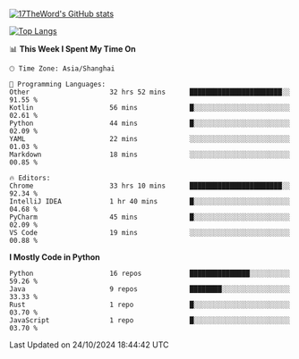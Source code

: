 [![17TheWord's GitHub stats](https://github-readme-stats.vercel.app/api?username=17TheWord&count_private=true&show_icons=true)](https://github.com/anuraghazra/github-readme-stats)

[![Top Langs](https://github-readme-stats.vercel.app/api/top-langs/?username=17TheWord&layout=compact&hide=html)](https://github.com/anuraghazra/github-readme-stats)


<!--START_SECTION:waka-->
📊 **This Week I Spent My Time On** 

```text
🕑︎ Time Zone: Asia/Shanghai

💬 Programming Languages: 
Other                    32 hrs 52 mins      ███████████████████████░░   91.55 % 
Kotlin                   56 mins             █░░░░░░░░░░░░░░░░░░░░░░░░   02.61 % 
Python                   44 mins             █░░░░░░░░░░░░░░░░░░░░░░░░   02.09 % 
YAML                     22 mins             ░░░░░░░░░░░░░░░░░░░░░░░░░   01.03 % 
Markdown                 18 mins             ░░░░░░░░░░░░░░░░░░░░░░░░░   00.85 % 

🔥 Editors: 
Chrome                   33 hrs 10 mins      ███████████████████████░░   92.34 % 
IntelliJ IDEA            1 hr 40 mins        █░░░░░░░░░░░░░░░░░░░░░░░░   04.68 % 
PyCharm                  45 mins             █░░░░░░░░░░░░░░░░░░░░░░░░   02.09 % 
VS Code                  19 mins             ░░░░░░░░░░░░░░░░░░░░░░░░░   00.88 % 
```

**I Mostly Code in Python** 

```text
Python                   16 repos            ███████████████░░░░░░░░░░   59.26 % 
Java                     9 repos             ████████░░░░░░░░░░░░░░░░░   33.33 % 
Rust                     1 repo              █░░░░░░░░░░░░░░░░░░░░░░░░   03.70 % 
JavaScript               1 repo              █░░░░░░░░░░░░░░░░░░░░░░░░   03.70 % 
```




 Last Updated on 24/10/2024 18:44:42 UTC
<!--END_SECTION:waka-->
